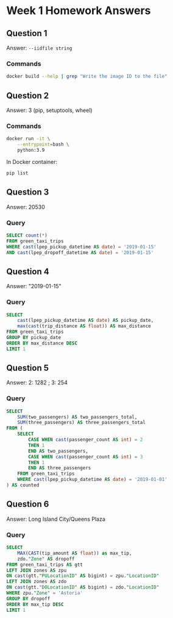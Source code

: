 # Week 1 Homework Answers

## Question 1
Answer: `--iidfile string`

### Commands
```bash
docker build --help | grep "Write the image ID to the file"
```

## Question 2
Answer: 3 (pip, setuptools, wheel)

### Commands
```bash
docker run -it \
    --entrypoint=bash \
    python:3.9
```
In Docker container:
```bash
pip list
```

## Question 3

Answer: 20530

### Query

```sql
SELECT count(*)
FROM green_taxi_trips
WHERE cast(lpep_pickup_datetime AS date) = '2019-01-15'
AND cast(lpep_dropoff_datetime AS date) = '2019-01-15'
```

## Question 4

Answer: "2019-01-15"

### Query

```sql
SELECT
	cast(lpep_pickup_datetime AS date) AS pickup_date,
	max(cast(trip_distance AS float)) AS max_distance
FROM green_taxi_trips
GROUP BY pickup_date
ORDER BY max_distance DESC
LIMIT 1
```

## Question 5

Answer: 2: 1282 ; 3: 254

### Query

```sql
SELECT
	SUM(two_passengers) AS two_passengers_total,
	SUM(three_passengers) AS three_passengers_total
FROM (
	SELECT
		CASE WHEN cast(passenger_count AS int) = 2
		THEN 1
		END AS two_passengers,
		CASE WHEN cast(passenger_count AS int) = 3
		THEN 1
		END AS three_passengers
	FROM green_taxi_trips
	WHERE cast(lpep_pickup_datetime AS date) = '2019-01-01'
) AS counted
```

## Question 6

Answer: Long Island City/Queens Plaza

### Query

```sql
SELECT
	MAX(CAST(tip_amount AS float)) as max_tip,
	zdo."Zone" AS dropoff
FROM green_taxi_trips AS gtt
LEFT JOIN zones AS zpu
ON cast(gtt."PULocationID" AS bigint) = zpu."LocationID"
LEFT JOIN zones AS zdo
ON cast(gtt."DOLocationID" AS bigint) = zdo."LocationID"
WHERE zpu."Zone" = 'Astoria'
GROUP BY dropoff
ORDER BY max_tip DESC
LIMIT 1
```
